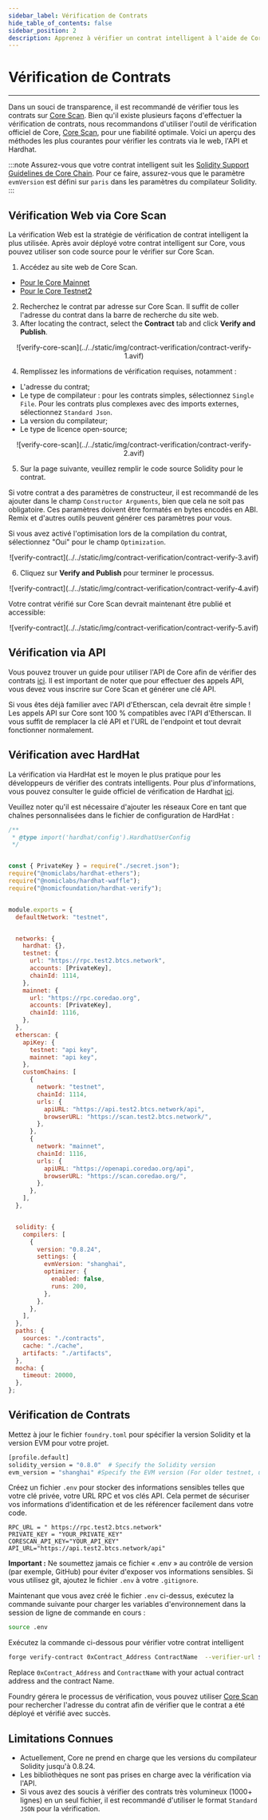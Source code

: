 ```yaml
---
sidebar_label: Vérification de Contrats
hide_table_of_contents: false
sidebar_position: 2
description: Apprenez à vérifier un contrat intelligent à l'aide de Core Scan
---
```


# Vérification de Contrats

---

Dans un souci de transparence, il est recommandé de vérifier tous les contrats sur [Core Scan](https://scan.coredao.org/). Bien qu'il existe plusieurs façons d'effectuer la vérification de contrats, nous recommandons d'utiliser l'outil de vérification officiel de Core, [Core Scan](https://scan.coredao.org/), pour une fiabilité optimale. Voici un aperçu des méthodes les plus courantes pour vérifier les contrats via le web, l'API et Hardhat.

:::note
Assurez-vous que votre contrat intelligent suit les [Solidity Support Guidelines de Core Chain](./smart-contract-guidelines.md). Pour ce faire, assurez-vous que le paramètre `evmVersion` est défini sur `paris` dans les paramètres du compilateur Solidity.
:::

## Vérification Web via Core Scan

La vérification Web est la stratégie de vérification de contrat intelligent la plus utilisée. Après avoir déployé votre contrat intelligent sur Core, vous pouvez utiliser son code source pour le vérifier sur Core Scan.

1. Accédez au site web de Core Scan.

- [Pour le Core Mainnet](https://scan.coredao.org/)
- [Pour le Core Testnet2](https://scan.test.btcs.network)

2. Recherchez le contrat par adresse sur Core Scan. Il suffit de coller l'adresse du contrat dans la barre de recherche du site web.
3. After locating the contract, select the **Contract** tab and click **Verify and Publish**.

<p align="center">![verify-core-scan](../../static/img/contract-verification/contract-verify-1.avif)</p>

4. Remplissez les informations de vérification requises, notamment :

- L'adresse du contrat;
- Le type de compilateur : pour les contrats simples, sélectionnez `Single File`. Pour les contrats plus complexes avec des imports externes, sélectionnez `Standard Json`.
- La version du compilateur;
- Le type de licence open-source;

<p align="center">![verify-core-scan](../../static/img/contract-verification/contract-verify-2.avif)</p>

5. Sur la page suivante, veuillez remplir le code source Solidity pour le contrat.

Si votre contrat a des paramètres de constructeur, il est recommandé de les ajouter dans le champ `Constructor Arguments`, bien que cela ne soit pas obligatoire. Ces paramètres doivent être formatés en bytes encodés en ABI. Remix et d'autres outils peuvent générer ces paramètres pour vous.

Si vous avez activé l'optimisation lors de la compilation du contrat, sélectionnez "Oui" pour le champ `Optimization`.

<p align="center">![verify-contract](../../static/img/contract-verification/contract-verify-3.avif) </p>

6. Cliquez sur **Verify and Publish** pour terminer le processus.

<p align="center">![verify-contract](../../static/img/contract-verification/contract-verify-4.avif) </p>

Votre contrat vérifié sur Core Scan devrait maintenant être publié et accessible:

<p align="center">![verify-contract](../../static/img/contract-verification/contract-verify-5.avif) </p>

## Vérification via API

Vous pouvez trouver un guide pour utiliser l'API de Core afin de vérifier des contrats [ici](https://docs.coredao.org/docs/api/api-documents/contracts). Il est important de noter que pour effectuer des appels API, vous devez vous inscrire sur Core Scan et générer une clé API.

Si vous êtes déjà familier avec l'API d'Etherscan, cela devrait être simple ! Les appels API sur Core sont 100 % compatibles avec l'API d'Etherscan. Il vous suffit de remplacer la clé API et l'URL de l'endpoint et tout devrait fonctionner normalement.

## Vérification avec HardHat

La vérification via HardHat est le moyen le plus pratique pour les développeurs de vérifier des contrats intelligents. Pour plus d'informations, vous pouvez consulter le guide officiel de vérification de Hardhat [ici](https://hardhat.org/hardhat-runner/plugins/nomicfoundation-hardhat-verify).

Veuillez noter qu'il est nécessaire d'ajouter les réseaux Core en tant que chaînes personnalisées dans le fichier de configuration de HardHat :

```javascript
/**
 * @type import('hardhat/config').HardhatUserConfig
 */


const { PrivateKey } = require("./secret.json");
require("@nomiclabs/hardhat-ethers");
require("@nomiclabs/hardhat-waffle");
require("@nomicfoundation/hardhat-verify");


module.exports = {
  defaultNetwork: "testnet",


  networks: {
    hardhat: {},
    testnet: {
      url: "https://rpc.test2.btcs.network",
      accounts: [PrivateKey],
      chainId: 1114,
    },
    mainnet: {
      url: "https://rpc.coredao.org",
      accounts: [PrivateKey],
      chainId: 1116,
    },
  },
  etherscan: {
    apiKey: {
      testnet: "api key",
      mainnet: "api key",
    },
    customChains: [
      {
        network: "testnet",
        chainId: 1114,
        urls: {
          apiURL: "https://api.test2.btcs.network/api",
          browserURL: "https://scan.test2.btcs.network/",
        },
      },
      {
        network: "mainnet",
        chainId: 1116,
        urls: {
          apiURL: "https://openapi.coredao.org/api",
          browserURL: "https://scan.coredao.org/",
        },
      },
    ],
  },


  solidity: {
    compilers: [
      {
        version: "0.8.24",
        settings: {
          evmVersion: "shanghai",
          optimizer: {
            enabled: false,
            runs: 200,
          },
        },
      },
    ],
  },
  paths: {
    sources: "./contracts",
    cache: "./cache",
    artifacts: "./artifacts",
  },
  mocha: {
    timeout: 20000,
  },
};
```

## Vérification de Contrats

Mettez à jour le fichier `foundry.toml` pour spécifier la version Solidity et la version EVM pour votre projet.

```bash
[profile.default]
solidity_version = "0.8.0"  # Specify the Solidity version
evm_version = "shanghai" #Specify the EVM version (For older testnet, use Paris as EVM version)
```

Créez un fichier `.env` pour stocker des informations sensibles telles que votre clé privée, votre URL RPC et vos clés API. Cela permet de sécuriser vos informations d’identification et de les référencer facilement dans votre code.

```text
RPC_URL = " https://rpc.test2.btcs.network"
PRIVATE_KEY = "YOUR_PRIVATE_KEY"
CORESCAN_API_KEY="YOUR_API_KEY"
API_URL="https://api.test2.btcs.network/api"
```

**Important :** Ne soumettez jamais ce fichier « .env » au contrôle de version (par exemple, GitHub) pour éviter d'exposer vos informations sensibles. Si vous utilisez git, ajoutez le fichier `.env` à votre `.gitignore`.

Maintenant que vous avez créé le fichier `.env` ci-dessus, exécutez la commande suivante pour charger les variables d'environnement dans la session de ligne de commande en cours :

```bash
source .env
```

Exécutez la commande ci-dessous pour vérifier votre contrat intelligent

```bash
forge verify-contract 0xContract_Address ContractName  --verifier-url $API_URL  --api-key $CORESCAN_API_KEY --watch
```

Replace `0xContract_Address` and `ContractName` with your actual contract address and the contract Name.

Foundry gérera le processus de vérification, vous pouvez utiliser [ Core Scan](https://scan.test2.btcs.network/) pour rechercher l'adresse du contrat afin de vérifier que le contrat a été déployé et vérifié avec succès.

## Limitations Connues

- Actuellement, Core ne prend en charge que les versions du compilateur Solidity jusqu'à 0.8.24.
- Les bibliothèques ne sont pas prises en charge avec la vérification via l'API.
- Si vous avez des soucis à vérifier des contrats très volumineux (1000+ lignes) en un seul fichier, il est recommandé d'utiliser le format `Standard JSON` pour la vérification.